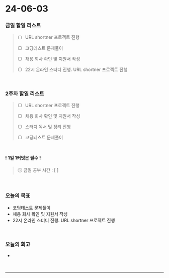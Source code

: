 # 24-06-03
### 금일 할일 리스트
> - [ ]  URL shortner 프로젝트 진행
>
> - [ ]  코딩테스트 문제풀이
>
> - [ ]  채용 회사 확인 및 지원서 작성
>
> - [ ]  22시 온라인 스터디 진행. URL shortner 프로젝트 진행

<br/>

### 2주차 할일 리스트  
> - [ ]  URL shortner 프로젝트 진행
>
> - [ ]  채용 회사 확인 및 지원서 작성
>
> - [ ]  스터디 독서 및 정리 진행
>
> - [ ]  코딩테스트 문제풀이

<br/>

❗ **1일 1커밋은 필수** ❗
> 🕒 금일 공부 시간 : [  ]

<br/>

### 오늘의 목표
- 코딩테스트 문제풀이
- 채용 회사 확인 및 지원서 작성
- 22시 온라인 스터디 진행. URL shortner 프로젝트 진행


<br>

### 오늘의 회고
- 


<br/>

------------  

